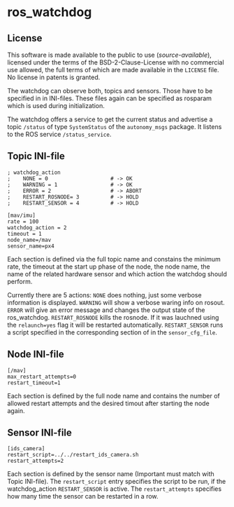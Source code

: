 # ros_watchdog

## License
This software is made available to the public to use (_source-available_), licensed under the terms of the BSD-2-Clause-License with no commercial use allowed, the full terms of which are made available in the `LICENSE` file. No license in patents is granted.

The watchdog can observe both, topics and sensors. Those have to be specified in in INI-files.
These files again can be specified as rosparam which is used during initialization. 

The watchdog offers a service to get the current status and advertise a topic `/status` of type `SystemStatus` of the `autonomy_msgs` package.
It listens to the ROS service `/status_service`.

## Topic INI-file

```commandline
; watchdog_action
;    NONE = 0                    # -> OK
;    WARNING = 1                 # -> OK
;    ERROR = 2                   # -> ABORT
;    RESTART_ROSNODE= 3          # -> HOLD
;    RESTART_SENSOR = 4          # -> HOLD

[mav/imu]
rate = 100
watchdog_action = 2
timeout = 1
node_name=/mav
sensor_name=px4
```

Each section is defined via the full topic name and constains the minimum rate, the timeout at the start up phase of the node, the node name, the name of the related hardware sensor and which action the watchdog should perform.

Currently there are 5 actions: `NONE` does nothing, just some verbose information is displayed. `WARNING` will show a verbose waring info on rosout. `ERROR` will give an error message and changes the output state of the ros_watchdog.
`RESTART_ROSNODE` kills the rosnode. If it was lauchned using the `relaunch=yes` flag it will be restarted automatically. 
`RESTART_SENSOR` runs a script specified in the corresponding section of in the `sensor_cfg_file`.

## Node INI-file

```commandline
[/mav]
max_restart_attempts=0
restart_timeout=1
```

Each section is defined by the full node name and contains the number of allowed restart attempts and the desired timout after starting the node again.

## Sensor INI-file

```commandline
[ids_camera]
restart_script=../../restart_ids_camera.sh
restart_attempts=2

```

Each section is defined by the sensor name (Important must match with Topic  INI-file).
The `restart_script` entry specifies the script to be run, if the watchdog_action `RESTART_SENSOR` is active.
The `restart_attempts` specifies how many time the sensor can be restarted in a row.

